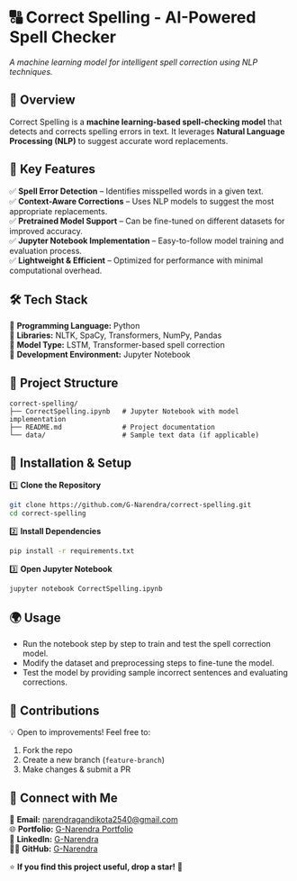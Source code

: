 # **🔠 Correct Spelling - AI-Powered Spell Checker**

*A machine learning model for intelligent spell correction using NLP techniques.*

## 🌟 **Overview**
Correct Spelling is a **machine learning-based spell-checking model** that detects and corrects spelling errors in text. It leverages **Natural Language Processing (NLP)** to suggest accurate word replacements.

## 🎯 **Key Features**
✅ **Spell Error Detection** – Identifies misspelled words in a given text.  
✅ **Context-Aware Corrections** – Uses NLP models to suggest the most appropriate replacements.  
✅ **Pretrained Model Support** – Can be fine-tuned on different datasets for improved accuracy.  
✅ **Jupyter Notebook Implementation** – Easy-to-follow model training and evaluation process.  
✅ **Lightweight & Efficient** – Optimized for performance with minimal computational overhead.

## 🛠️ **Tech Stack**
🔹 **Programming Language:** Python  
🔹 **Libraries:** NLTK, SpaCy, Transformers, NumPy, Pandas  
🔹 **Model Type:** LSTM, Transformer-based spell correction  
🔹 **Development Environment:** Jupyter Notebook  

## 📂 **Project Structure**
```
correct-spelling/
├── CorrectSpelling.ipynb   # Jupyter Notebook with model implementation
├── README.md               # Project documentation
└── data/                   # Sample text data (if applicable)
```

## 🚀 **Installation & Setup**
1️⃣ **Clone the Repository**  
```sh
git clone https://github.com/G-Narendra/correct-spelling.git
cd correct-spelling
```
2️⃣ **Install Dependencies**  
```sh
pip install -r requirements.txt
```
3️⃣ **Open Jupyter Notebook**  
```sh
jupyter notebook CorrectSpelling.ipynb
```

## 🌍 **Usage**
- Run the notebook step by step to train and test the spell correction model.
- Modify the dataset and preprocessing steps to fine-tune the model.
- Test the model by providing sample incorrect sentences and evaluating corrections.

## 🤝 **Contributions**
💡 Open to improvements! Feel free to:
1. Fork the repo  
2. Create a new branch (`feature-branch`)  
3. Make changes & submit a PR  



## 📩 **Connect with Me**
📧 **Email:** [narendragandikota2540@gmail.com](mailto:narendragandikota2540@gmail.com)  
🌐 **Portfolio:** [G-Narendra Portfolio](https://g-narendra-portfolio.vercel.app/)  
💼 **LinkedIn:** [G-Narendra](https://linkedin.com/in/g-narendra/)  
👨‍💻 **GitHub:** [G-Narendra](https://github.com/G-Narendra)  

⭐ **If you find this project useful, drop a star!** 🚀

